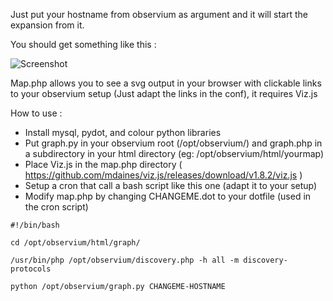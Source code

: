 Just put your hostname from observium as argument and it will start the expansion from it.

You should get something like this :

![Screenshot](https://raw.githubusercontent.com/mathieupoussin/observium_map_generator/master/screen.png)

Map.php allows you to see a svg output in your browser with clickable links to your observium setup (Just adapt the links in the conf), it requires Viz.js

How to use : 

- Install mysql, pydot, and colour python libraries
- Put graph.py in your observium root (/opt/observium/) and graph.php in a subdirectory in your html directory (eg: /opt/observium/html/yourmap)
- Place Viz.js in the map.php directory ( https://github.com/mdaines/viz.js/releases/download/v1.8.2/viz.js )
- Setup a cron that call a bash script like this one (adapt it to your setup)
- Modify map.php by changing CHANGEME.dot to your dotfile (used in the cron script)

```
#!/bin/bash

cd /opt/observium/html/graph/

/usr/bin/php /opt/observium/discovery.php -h all -m discovery-protocols

python /opt/observium/graph.py CHANGEME-HOSTNAME
```
